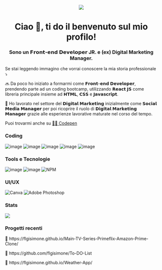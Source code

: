 <p align="center"><img src="https://media.tenor.com/0jWydtIVg6wAAAAC/independence-day-jeff-goldblum.gif"></p>

<h1 align="center">Ciao 👋, ti do il benvenuto sul mio profilo!</h1>
<h3 align="center">Sono un 𝗙𝗿𝗼𝗻𝘁-𝗲𝗻𝗱 𝗗𝗲𝘃𝗲𝗹𝗼𝗽𝗲𝗿 JR. e (ex) Digital Marketing Manager.</h3>

Se stai leggendo immagino che vorrai conoscere la mia storia professionale ⤵️

🔜 Da poco ho iniziato a formarmi come 𝗙𝗿𝗼𝗻𝘁-𝗲𝗻𝗱 𝗗𝗲𝘃𝗲𝗹𝗼𝗽𝗲𝗿, prendendo parte ad un coding bootcamp, utilizzando 𝗥𝗲𝗮𝗰𝘁 𝗝𝗦 come libreria principale insieme ad 𝗛𝗧𝗠𝗟, 𝗖𝗦𝗦 e 𝗝𝗮𝘃𝗮𝘀𝗰𝗿𝗶𝗽𝘁.

💼 Ho lavorato nel settore del 𝗗𝗶𝗴𝗶𝘁𝗮𝗹 𝗠𝗮𝗿𝗸𝗲𝘁𝗶𝗻𝗴 inizialmente come 𝗦𝗼𝗰𝗶𝗮𝗹 𝗠𝗲𝗱𝗶𝗮 𝗠𝗮𝗻𝗮𝗴𝗲𝗿 per poi ricoprire il ruolo di 𝗗𝗶𝗴𝗶𝘁𝗮𝗹 𝗠𝗮𝗿𝗸𝗲𝘁𝗶𝗻𝗴 𝗠𝗮𝗻𝗮𝗴𝗲𝗿 grazie alle esperienze lavorative maturate nel corso del tempo.

Puoi trovarmi anche su <a href="https://codepen.io/flgisimone">👨‍💻 Codepen</a>

<b><h3>Coding</h3></b>
<span>![image](https://user-images.githubusercontent.com/103486794/206673098-dc58ba41-6e7c-4069-9279-6b9ae2c2730b.png)</span>
<span>![image](https://user-images.githubusercontent.com/103486794/206673179-4829a253-777f-40a1-b95d-84ce65dc0c23.png)</span>
<span>![image](https://user-images.githubusercontent.com/103486794/206673152-49c4c6c5-2f24-48de-a92b-81ac8fe8db06.png)</span>
<span>![image](https://user-images.githubusercontent.com/103486794/206673277-33f94f31-1d20-4205-a7fe-12993574a377.png)</span>
<span>![image](https://img.shields.io/badge/SASS-hotpink.svg?style=for-the-badge&logo=SASS&logoColor=white)</span>

<!--<b><h3>Learning</h3></b>-->


<b><h3>Tools e Tecnologie</h3></b>
<span>![image](https://user-images.githubusercontent.com/103486794/206672773-2609e556-69a8-4278-9a17-99129f899b99.png)</span>
<span>![image](https://user-images.githubusercontent.com/103486794/206672669-e4bbddea-0ac1-4a54-938d-bc2b554ae526.png)</span>
<span>![NPM](https://img.shields.io/badge/NPM-%23000000.svg?style=for-the-badge&logo=npm&logoColor=white)</span>

<b><h3>UI/UX</h3></b>
<span>![Canva](https://img.shields.io/badge/Canva-%2300C4CC.svg?style=for-the-badge&logo=Canva&logoColor=white)</span>
<span>![Adobe Photoshop](https://img.shields.io/badge/adobe%20photoshop-%2331A8FF.svg?style=for-the-badge&logo=adobe%20photoshop&logoColor=white)</span>

<b><h3>Stats</h3></b>
<span><img src="https://github-readme-stats.vercel.app/api/top-langs/?username=flgisimone&langs_count=10&count_private=true&show_icons=true&theme=radical"/></span>

<b><h3>Progetti recenti</h3></b>
<p>🔗 https://flgisimone.github.io/Main-TV-Series-Primeflix-Amazon-Prime-Clone/</p>
<p>🔗 https://github.com/flgisimone/To-DO-List</p>
<p>🔗 https://flgisimone.github.io/Weather-App/</p>

                                                                                                           

<!---
flgisimone/flgisimone is a ✨ special ✨ repository because its `README.md` (this file) appears on your GitHub profile.
You can click the Preview link to take a look at your changes.
--->
